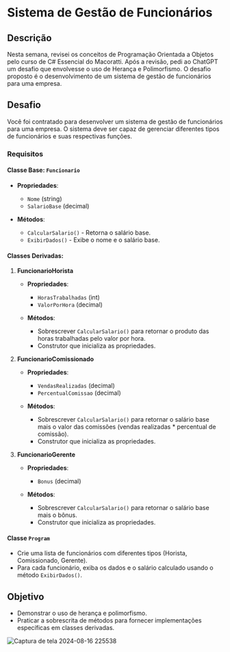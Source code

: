 # Sistema de Gestão de Funcionários

## Descrição

Nesta semana, revisei os conceitos de Programação Orientada a Objetos pelo curso de C# Essencial do Macoratti. Após a revisão, pedi ao ChatGPT um desafio que envolvesse o uso de Herança e Polimorfismo. O desafio proposto é o desenvolvimento de um sistema de gestão de funcionários para uma empresa.

## Desafio

Você foi contratado para desenvolver um sistema de gestão de funcionários para uma empresa. O sistema deve ser capaz de gerenciar diferentes tipos de funcionários e suas respectivas funções.

### Requisitos

#### Classe Base: `Funcionario`

- **Propriedades**:
  - `Nome` (string)
  - `SalarioBase` (decimal)

- **Métodos**:
  - `CalcularSalario()` - Retorna o salário base.
  - `ExibirDados()` - Exibe o nome e o salário base.

#### Classes Derivadas:

1. **FuncionarioHorista**

   - **Propriedades**:
     - `HorasTrabalhadas` (int)
     - `ValorPorHora` (decimal)

   - **Métodos**:
     - Sobrescrever `CalcularSalario()` para retornar o produto das horas trabalhadas pelo valor por hora.
     - Construtor que inicializa as propriedades.

2. **FuncionarioComissionado**

   - **Propriedades**:
     - `VendasRealizadas` (decimal)
     - `PercentualComissao` (decimal)

   - **Métodos**:
     - Sobrescrever `CalcularSalario()` para retornar o salário base mais o valor das comissões (vendas realizadas * percentual de comissão).
     - Construtor que inicializa as propriedades.

3. **FuncionarioGerente**

   - **Propriedades**:
     - `Bonus` (decimal)

   - **Métodos**:
     - Sobrescrever `CalcularSalario()` para retornar o salário base mais o bônus.
     - Construtor que inicializa as propriedades.

#### Classe `Program`

- Crie uma lista de funcionários com diferentes tipos (Horista, Comissionado, Gerente).
- Para cada funcionário, exiba os dados e o salário calculado usando o método `ExibirDados()`.

## Objetivo

- Demonstrar o uso de herança e polimorfismo.
- Praticar a sobrescrita de métodos para fornecer implementações específicas em classes derivadas.

![Captura de tela 2024-08-16 225538](https://github.com/user-attachments/assets/fb6b069e-a48f-4c30-a9e5-c6a6357a5515)

